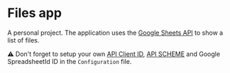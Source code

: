 # Files app

A personal project.
The application uses the [Google Sheets API](https://developers.google.com/sheets/api/reference/rest) to show a list of files.

⚠️ Don't forget to setup your own [API Client ID](https://developers.google.com/workspace/guides/create-credentials#oauth-client-id), [API SCHEME](https://developers.google.com/workspace/guides/create-credentials#oauth-client-id) and Google SpreadsheetId ID in the `Configuration` file.

